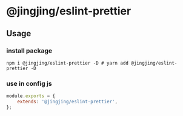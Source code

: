 <!--
 * @Author: wangzhihao
 * @Date: 2021-12-08 15:22:38
 * @LastEditors: wangzhihao
 * @LastEditTime: 2021-12-08 15:22:47
-->


# @jingjing/eslint-prettier

## Usage

### install package

```
npm i @jingjing/eslint-prettier -D # yarn add @jingjing/eslint-prettier -D
```

### use in config js

```javascript
module.exports = {
    extends: '@jingjing/eslint-prettier',
};
```
